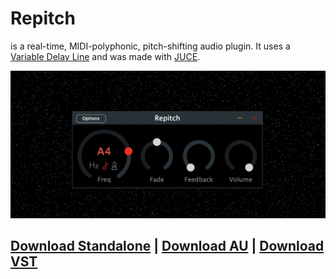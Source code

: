 # Repitch

is a real-time, MIDI-polyphonic, pitch-shifting audio plugin. It uses a [Variable Delay Line](http://msp.ucsd.edu/techniques/latest/book-html/node115.html) and was made with [JUCE](http://www.juce.com).

![](screenshot.png)
## [Download Standalone](https://github.com/maxwellpollack/repitch/releases/download/v0.1/Repitch.app.zip) | [Download AU](https://github.com/maxwellpollack/repitch/releases/download/v0.1/repitch.component.zip) | [Download VST](https://github.com/maxwellpollack/repitch/releases/download/v0.1/repitch.vst3.zip)
